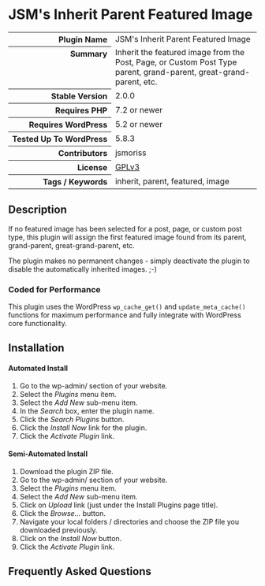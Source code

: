 <h1>JSM&#039;s Inherit Parent Featured Image</h1>

<table>
<tr><th align="right" valign="top" nowrap>Plugin Name</th><td>JSM&#039;s Inherit Parent Featured Image</td></tr>
<tr><th align="right" valign="top" nowrap>Summary</th><td>Inherit the featured image from the Post, Page, or Custom Post Type parent, grand-parent, great-grand-parent, etc.</td></tr>
<tr><th align="right" valign="top" nowrap>Stable Version</th><td>2.0.0</td></tr>
<tr><th align="right" valign="top" nowrap>Requires PHP</th><td>7.2 or newer</td></tr>
<tr><th align="right" valign="top" nowrap>Requires WordPress</th><td>5.2 or newer</td></tr>
<tr><th align="right" valign="top" nowrap>Tested Up To WordPress</th><td>5.8.3</td></tr>
<tr><th align="right" valign="top" nowrap>Contributors</th><td>jsmoriss</td></tr>
<tr><th align="right" valign="top" nowrap>License</th><td><a href="https://www.gnu.org/licenses/gpl.txt">GPLv3</a></td></tr>
<tr><th align="right" valign="top" nowrap>Tags / Keywords</th><td>inherit, parent, featured, image</td></tr>
</table>

<h2>Description</h2>

<p>If no featured image has been selected for a post, page, or custom post type, this plugin will assign the first featured image found from its parent, grand-parent, great-grand-parent, etc.</p>

<p>The plugin makes no permanent changes - simply deactivate the plugin to disable the automatically inherited images. ;-)</p>

<h3>Coded for Performance</h3>

<p>This plugin uses the WordPress <code>wp_cache_get()</code> and <code>update_meta_cache()</code> functions for maximum performance and fully integrate with WordPress core functionality.</p>


<h2>Installation</h2>

<h4>Automated Install</h4>

<ol>
<li>Go to the wp-admin/ section of your website.</li>
<li>Select the <em>Plugins</em> menu item.</li>
<li>Select the <em>Add New</em> sub-menu item.</li>
<li>In the <em>Search</em> box, enter the plugin name.</li>
<li>Click the <em>Search Plugins</em> button.</li>
<li>Click the <em>Install Now</em> link for the plugin.</li>
<li>Click the <em>Activate Plugin</em> link.</li>
</ol>

<h4>Semi-Automated Install</h4>

<ol>
<li>Download the plugin ZIP file.</li>
<li>Go to the wp-admin/ section of your website.</li>
<li>Select the <em>Plugins</em> menu item.</li>
<li>Select the <em>Add New</em> sub-menu item.</li>
<li>Click on <em>Upload</em> link (just under the Install Plugins page title).</li>
<li>Click the <em>Browse...</em> button.</li>
<li>Navigate your local folders / directories and choose the ZIP file you downloaded previously.</li>
<li>Click on the <em>Install Now</em> button.</li>
<li>Click the <em>Activate Plugin</em> link.</li>
</ol>


<h2>Frequently Asked Questions</h2>




